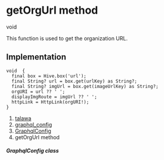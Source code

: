 
<div>

# getOrgUrl method

</div>


void 



This function is used to get the organization URL.



## Implementation

``` language-dart
void  {
  final box = Hive.box('url');
  final String? url = box.get(urlKey) as String?;
  final String? imgUrl = box.get(imageUrlKey) as String?;
  orgURI = url ?? ' ';
  displayImgRoute = imgUrl ?? ' ';
  httpLink = HttpLink(orgURI!);
}
```







1.  [talawa](../../index.md)
2.  [graphql_config](../../services_graphql_config/)
3.  [GraphqlConfig](../../services_graphql_config/GraphqlConfig-class.md)
4.  getOrgUrl method

##### GraphqlConfig class







